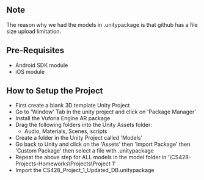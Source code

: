 ## Note
The reason why we had the models in .unitypackage is that github has a file size upload limitation.

## Pre-Requisites
* Android SDK module
* iOS module

## How to Setup the Project
* First create a blank 3D template Unity Project 
* Go to 'Window' Tab in the unity project and click on 'Package Manager'
* Install the Vuforia Engine AR package
* Drag the following folders into the Unity Assets folder:
  * Audio, Materials, Scenes, scripts
* Create a folder in the Unity Project called 'Models'
* Go back to Unity and click on the 'Assets' then 'Import Package' then 'Custom Package' then select a file with .unitypackage
* Repeat the above step for ALL models in the model folder in '\CS428-Projects-Homeworks\Projects\Project 1\'
* Import the CS428_Project_1_Updated_DB.unitypackage


